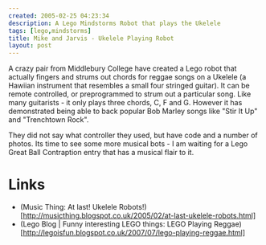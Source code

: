 ```yaml
---
created: 2005-02-25 04:23:34
description: A Lego Mindstorms Robot that plays the Ukelele
tags: [lego,mindstorms]
title: Mike and Jarvis - Ukelele Playing Robot
layout: post
---
```

A crazy pair from Middlebury College have created a Lego robot that actually fingers and strums out chords for reggae songs on a Ukelele (a Hawiian instrument that resembles a small four stringed guitar). It can be remote controlled, or preprogrammed to strum out a particular song. Like many guitarists - it only plays three chords, C, F and G. However it has demonstrated being able to back popular Bob Marley songs like "Stir It Up" and "Trenchtown Rock".

They did not say what controller they used, but have code and a number of photos. Its time to see some more musical bots - I am waiting for a Lego Great Ball Contraption entry that has a musical flair to it.

# Links

* (Music Thing: At last! Ukelele Robots!)[http://musicthing.blogspot.co.uk/2005/02/at-last-ukelele-robots.html]
* (Lego Blog | Funny interesting LEGO things: LEGO Playing Reggae)[http://legoisfun.blogspot.co.uk/2007/07/lego-playing-reggae.html]
